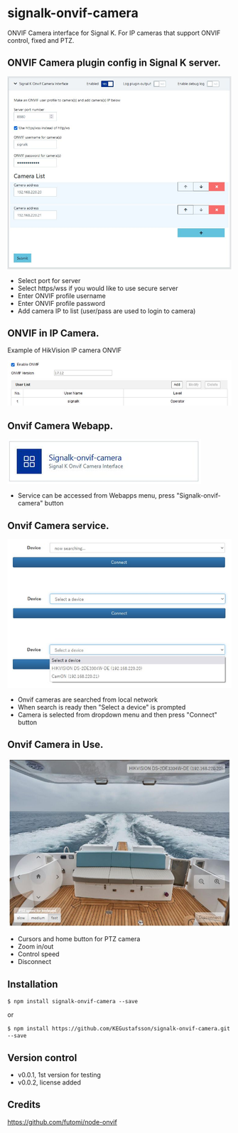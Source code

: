 # signalk-onvif-camera

ONVIF Camera interface for Signal K. For IP cameras that support ONVIF control, fixed and PTZ.

## ONVIF Camera plugin config in Signal K server.

![config](doc/config.jpg)
- Select port for server
- Select https/wss if you would like to use secure server
- Enter ONVIF profile username
- Enter ONVIF profile password
- Add camera IP to list (user/pass are used to login to camera)

## ONVIF in IP Camera.

Example of HikVision IP camera ONVIF

![onvif](doc/onvif.jpg)

## Onvif Camera Webapp.

![webapp](doc/webapp.jpg)
-  Service can be accessed from Webapps menu, press "Signalk-onvif-camera" button 

## Onvif Camera service.

![service](doc/service.jpg)
- Onvif cameras are searched from local network
- When search is ready then "Select a device" is prompted
- Camera is selected from dropdown menu and then press "Connect" button

## Onvif Camera in Use.

![inuse](doc/inuse.jpg)
- Cursors and home button for PTZ camera
- Zoom in/out
- Control speed
- Disconnect

## Installation

```
$ npm install signalk-onvif-camera --save
```
or
```
$ npm install https://github.com/KEGustafsson/signalk-onvif-camera.git --save
```
## Version control

- v0.0.1, 1st version for testing
- v0.0.2, license added

## Credits
https://github.com/futomi/node-onvif 
